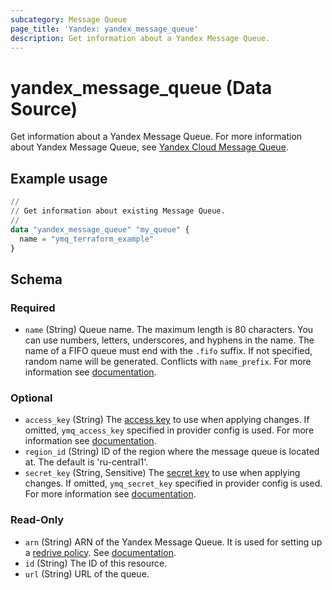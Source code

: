 ```yaml
---
subcategory: Message Queue
page_title: 'Yandex: yandex_message_queue'
description: Get information about a Yandex Message Queue.
---
```


# yandex_message_queue (Data Source)

Get information about a Yandex Message Queue. For more information about Yandex Message Queue, see [Yandex Cloud Message Queue](https://yandex.cloud/docs/message-queue).

## Example usage

```terraform
//
// Get information about existing Message Queue.
//
data "yandex_message_queue" "my_queue" {
  name = "ymq_terraform_example"
}
```

<!-- schema generated by tfplugindocs -->
## Schema

### Required

- `name` (String) Queue name. The maximum length is 80 characters. You can use numbers, letters, underscores, and hyphens in the name. The name of a FIFO queue must end with the `.fifo` suffix. If not specified, random name will be generated. Conflicts with `name_prefix`. For more information see [documentation](https://yandex.cloud/docs/message-queue/api-ref/queue/CreateQueue).

### Optional

- `access_key` (String) The [access key](https://yandex.cloud/docs/iam/operations/sa/create-access-key) to use when applying changes. If omitted, `ymq_access_key` specified in provider config is used. For more information see [documentation](https://yandex.cloud/docs/message-queue/quickstart).
- `region_id` (String) ID of the region where the message queue is located at. The default is 'ru-central1'.
- `secret_key` (String, Sensitive) The [secret key](https://yandex.cloud/docs/iam/operations/sa/create-access-key) to use when applying changes. If omitted, `ymq_secret_key` specified in provider config is used. For more information see [documentation](https://yandex.cloud/docs/message-queue/quickstart).

### Read-Only

- `arn` (String) ARN of the Yandex Message Queue. It is used for setting up a [redrive policy](https://yandex.cloud/docs/message-queue/concepts/dlq). See [documentation](https://yandex.cloud/docs/message-queue/api-ref/queue/SetQueueAttributes).
- `id` (String) The ID of this resource.
- `url` (String) URL of the queue.
